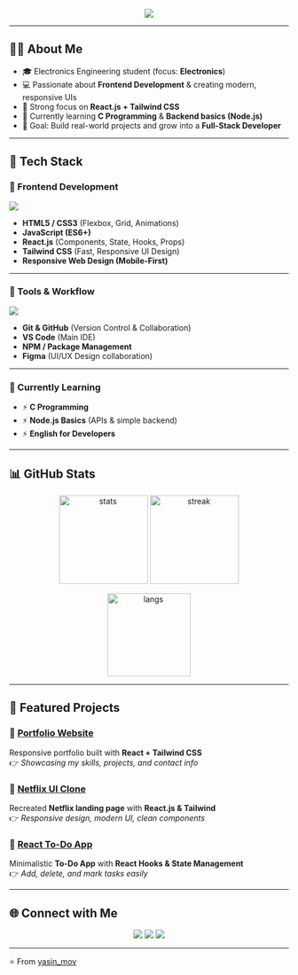 <!-- Typing SVG -->
<p align="center">
  <img src="https://readme-typing-svg.herokuapp.com?size=25&color=00C7FF&center=true&vCenter=true&width=600&lines=Hi+%F0%9F%91%8B+I'm+Yasin;Frontend+Developer+%7C+React+%26+Tailwind;Electronics+Engineering+Student">
</p>

---

## 👨‍💻 About Me
- 🎓 Electronics Engineering student (focus: **Electronics**)  
- 💻 Passionate about **Frontend Development** & creating modern, responsive UIs  
- 🚀 Strong focus on **React.js + Tailwind CSS**  
- 🌱 Currently learning **C Programming** & **Backend basics (Node.js)**  
- 🎯 Goal: Build real-world projects and grow into a **Full-Stack Developer**  

---

## 🚀 Tech Stack

### 🔹 Frontend Development
<div>
  <img src="https://skillicons.dev/icons?i=html,css,js,react,tailwind" />
</div>

- **HTML5 / CSS3** (Flexbox, Grid, Animations)  
- **JavaScript (ES6+)**  
- **React.js** (Components, State, Hooks, Props)  
- **Tailwind CSS** (Fast, Responsive UI Design)  
- **Responsive Web Design (Mobile-First)**  

---

### 🔹 Tools & Workflow
<div>
  <img src="https://skillicons.dev/icons?i=git,github,vscode,npm,figma" />
</div>

- **Git & GitHub** (Version Control & Collaboration)  
- **VS Code** (Main IDE)  
- **NPM / Package Management**  
- **Figma** (UI/UX Design collaboration)  

---

### 🔹 Currently Learning
- ⚡ **C Programming**  
- ⚡ **Node.js Basics** (APIs & simple backend)  
- ⚡ **English for Developers**  

---

## 📊 GitHub Stats
<p align="center">
  <img src="https://github-readme-stats.vercel.app/api?username=yasin-mov&show_icons=true&theme=tokyonight" alt="stats" height="160"/>
  <img src="https://github-readme-streak-stats.herokuapp.com/?user=yasin-mov&theme=tokyonight" alt="streak" height="160"/>
</p>

<p align="center">
  <img src="https://github-readme-stats.vercel.app/api/top-langs/?username=yasin-mov&layout=compact&theme=tokyonight" alt="langs" height="150"/>
</p>

---

## 📌 Featured Projects

### 🔹 [Portfolio Website](#)
Responsive portfolio built with **React + Tailwind CSS**  
👉 *Showcasing my skills, projects, and contact info*  

### 🔹 [Netflix UI Clone](#)
Recreated **Netflix landing page** with **React.js & Tailwind**  
👉 *Responsive design, modern UI, clean components*  

### 🔹 [React To-Do App](#)
Minimalistic **To-Do App** with **React Hooks & State Management**  
👉 *Add, delete, and mark tasks easily*  

---

## 🌐 Connect with Me
<p align="center">
  <a href="mailto:your-email@gmail.com"><img src="https://img.shields.io/badge/-Gmail-D14836?style=for-the-badge&logo=gmail&logoColor=white"></a>
  <a href="https://github.com/yasin_mov"><img src="https://img.shields.io/badge/-GitHub-181717?style=for-the-badge&logo=github&logoColor=white"></a>
  <a href="https://linkedin.com/in/your-link"><img src="https://img.shields.io/badge/-LinkedIn-0077B5?style=for-the-badge&logo=linkedin&logoColor=white"></a>
</p>

---

⭐️ From [yasin_mov](https://github.com/yasin_mov)
